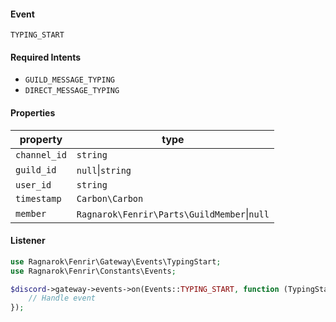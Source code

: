 #### Event
`TYPING_START`

#### Required Intents
- `GUILD_MESSAGE_TYPING`
- `DIRECT_MESSAGE_TYPING`

#### Properties
|property|type|
|--------|----|
|`channel_id`|`string`|
|`guild_id`|`null`&#124;`string`|
|`user_id`|`string`|
|`timestamp`|`Carbon\Carbon`|
|`member`|`Ragnarok\Fenrir\Parts\GuildMember`&#124;`null`|

#### Listener
```php
use Ragnarok\Fenrir\Gateway\Events\TypingStart;
use Ragnarok\Fenrir\Constants\Events;

$discord->gateway->events->on(Events::TYPING_START, function (TypingStart $event) {
    // Handle event
});
```
